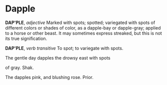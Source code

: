 # Dapple

**DAP'PLE**, _adjective_ Marked with spots; spotted; variegated with spots of different colors or shades of color, as a dapple-bay or dapple-gray; applied to a horse or other beast. It may sometimes express streaked, but this is not its true signification.

**DAP'PLE**, _verb transitive_ To spot; to variegate with spots.

The gentle day dapples the drowsy east with spots

of gray. Shak.

The dapples pink, and blushing rose. Prior.